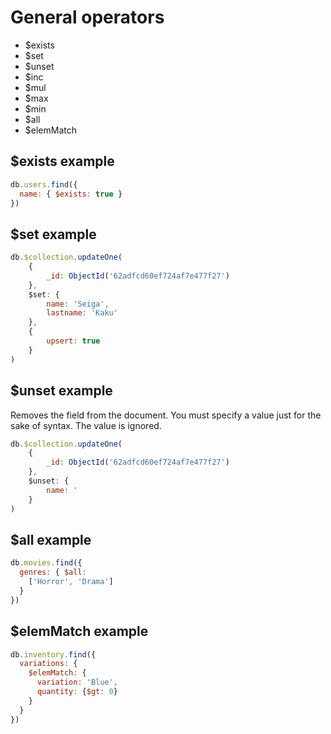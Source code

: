 # General operators

- $exists
- $set
- $unset
- $inc
- $mul
- $max
- $min
- $all
- $elemMatch

## $exists example

```javascript
db.users.find({
  name: { $exists: true }
})
```

## $set example

```javascript
db.$collection.updateOne(
    {
        _id: ObjectId('62adfcd60ef724af7e477f27')
    },
    $set: {
        name: 'Seiga',
        lastname: 'Kaku'
    },
    {
        upsert: true
    }
)
```

## $unset example

Removes the field from the document.
You must specify a value just for the sake of syntax. The value is ignored.

```javascript
db.$collection.updateOne(
    {
        _id: ObjectId('62adfcd60ef724af7e477f27')
    },
    $unset: {
        name: '
    }
)
```

## $all example

```javascript
db.movies.find({
  genres: { $all:
    ['Horror', 'Drama']
  }
})
```

## $elemMatch example

```javascript
db.inventory.find({
  variations: {
    $elemMatch: {
      variation: 'Blue',
      quantity: {$gt: 0}
    }
  }
})
```
